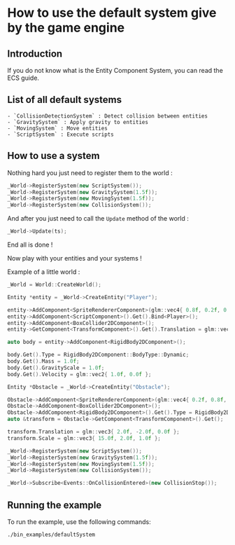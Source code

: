 # How to use the default system give by the game engine

## Introduction

If you do not know what is the Entity Component System, you can read the ECS guide.

## List of all default systems

    - `CollisionDetectionSystem` : Detect collision between entities
    - `GravitySystem` : Apply gravity to entities
    - `MovingSystem` : Move entities
    - `ScriptSystem` : Execute scripts

## How to use a system

Nothing hard you just need to register them to the world :

```c++
_World->RegisterSystem(new ScriptSystem());
_World->RegisterSystem(new GravitySystem(1.5f));
_World->RegisterSystem(new MovingSystem(1.5f));
_World->RegisterSystem(new CollisionSystem());
```

And after you just need to call the `Update` method of the world :

```c++
_World->Update(ts);
```

End all is done !

Now play with your entities and your systems !

Example of a little world :

```c++
_World = World::CreateWorld();

Entity *entity = _World->CreateEntity("Player");

entity->AddComponent<SpriteRendererComponent>(glm::vec4{ 0.8f, 0.2f, 0.3f, 1.0f });
entity->AddComponent<ScriptComponent>().Get().Bind<Player>();
entity->AddComponent<BoxCollider2DComponent>();
entity->GetComponent<TransformComponent>().Get().Translation = glm::vec3{ 0.0f, 5.0f, 0.0f };

auto body = entity->AddComponent<RigidBody2DComponent>();

body.Get().Type = RigidBody2DComponent::BodyType::Dynamic;
body.Get().Mass = 1.0f;
body.Get().GravityScale = 1.0f;
body.Get().Velocity = glm::vec2{ 1.0f, 0.0f };

Entity *Obstacle = _World->CreateEntity("Obstacle");

Obstacle->AddComponent<SpriteRendererComponent>(glm::vec4{ 0.2f, 0.8f, 0.3f, 1.0f });
Obstacle->AddComponent<BoxCollider2DComponent>();
Obstacle->AddComponent<RigidBody2DComponent>().Get().Type = RigidBody2DComponent::BodyType::Static;
auto &transform = Obstacle->GetComponent<TransformComponent>().Get();

transform.Translation = glm::vec3{ 2.0f, -2.0f, 0.0f };
transform.Scale = glm::vec3{ 15.0f, 2.0f, 1.0f };

_World->RegisterSystem(new ScriptSystem());
_World->RegisterSystem(new GravitySystem(1.5f));
_World->RegisterSystem(new MovingSystem(1.5f));
_World->RegisterSystem(new CollisionSystem());

_World->Subscribe<Events::OnCollisionEntered>(new CollisionStop());
```

## Running the example

To run the example, use the following commands:

```bash
./bin_examples/defaultSystem
```
